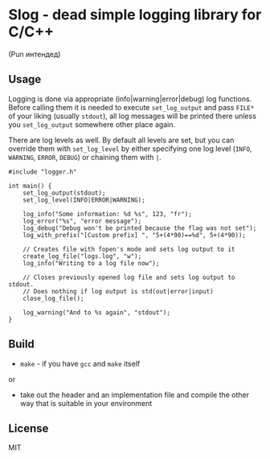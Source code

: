 # Slog - dead simple logging library for C/C++
(Pun интендед)

## Usage 

Logging is done via appropriate (info|warning|error|debug) log functions. Before calling them it is needed to execute `set_log_output` and pass `FILE*` of your liking (usually `stdout`), all log messages will be printed there unless you `set_log_output` somewhere other place again.

There are log levels as well. By default all levels are set, but you can override them with `set_log_level` by either specifying one log level (`INFO`, `WARNING`, `ERROR`, `DEBUG`) or chaining them with `|`.

```
#include "logger.h"

int main() {
    set_log_output(stdout);
    set_log_level(INFO|ERROR|WARNING);

    log_info("Some information: %d %s", 123, "fr");
    log_error("%s", "error message");
    log_debug("Debug won't be printed because the flag was not set");
    log_with_prefix("[Custom prefix] ", "5+(4*90)==%d", 5+(4*90));

    // Creates file with fopen's mode and sets log output to it
    create_log_file("logs.log", "w");
    log_info("Writing to a log file now");

    // Closes previously opened log file and sets log output to stdout.
    // Does nothing if log output is std(out|error|input)
    close_log_file();

    log_warning("And to %s again", "stdout");
}
```

## Build

- `make` - if you have `gcc` and `make` itself

or

- take out the header and an implementation file and compile the other way that is suitable in your environment

## License
MIT